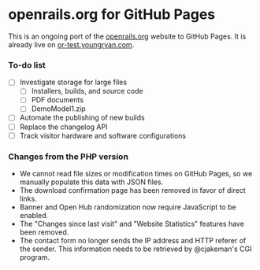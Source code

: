 # openrails.org for GitHub Pages

This is an ongoing port of the [openrails.org](http://openrails.org) website to 
GitHub Pages. It is already live on 
[or-test.youngryan.com](https://or-test.youngryan.com).

### To-do list

- [ ] Investigate storage for large files
  - [ ] Installers, builds, and source code
  - [ ] PDF documents
  - [ ] DemoModel1.zip
- [ ] Automate the publishing of new builds
- [ ] Replace the changelog API
- [ ] Track visitor hardware and software configurations

### Changes from the PHP version

- We cannot read file sizes or modification times on GitHub Pages, so we 
  manually populate this data with JSON files.
- The download confirmation page has been removed in favor of direct links.
- Banner and Open Hub randomization now require JavaScript to be enabled.
- The "Changes since last visit" and "Website Statistics" features have been 
  removed.
- The contact form no longer sends the IP address and HTTP referer of the 
  sender. This information needs to be retrieved by @cjakeman's CGI program.
